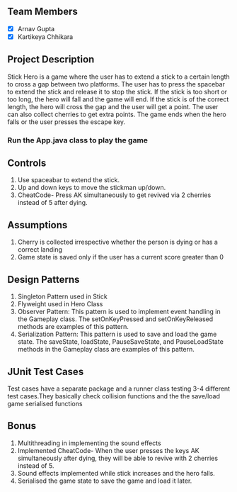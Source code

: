 ## Team Members
- [x] Arnav Gupta
- [x] Kartikeya Chhikara

## Project Description
Stick Hero is a game where the user has to extend a stick to a certain length to cross a gap between two platforms. The user has to press the spacebar to extend the stick and release it to stop the stick. If the stick is too short or too long, the hero will fall and the game will end. If the stick is of the correct length, the hero will cross the gap and the user will get a point. The user can also collect cherries to get extra points. The game ends when the hero falls or the user presses the escape key.

### Run the App.java class to play the game

## Controls
1) Use spaceabar to extend the stick.
2) Up and down keys to move the stickman up/down.
3) CheatCode- Press AK simultaneously to get revived via 2 cherries instead of 5 after dying.

## Assumptions
1) Cherry is collected irrespective whether the person is dying or has a correct landing
2) Game state is saved only if the user has a current score greater than 0


## Design Patterns
1) Singleton Pattern used in Stick
2) Flyweight used in Hero Class
3) Observer Pattern: This pattern is used to implement event handling in the Gameplay class. The setOnKeyPressed and setOnKeyReleased methods are examples of this pattern.
4) Serialization Pattern: This pattern is used to save and load the game state. The saveState, loadState, PauseSaveState, and PauseLoadState methods in the Gameplay class are examples of this pattern.


## JUnit Test Cases
Test cases have a separate package and a runner class testing 3-4 different test cases.They basically check collision functions and the the save/load game serialised functions


##   Bonus
1) Multithreading in implementing the sound effects
2) Implemented CheatCode- When the user presses the keys AK simultaneously after dying, they will be able to revive with 2 cherries instead of 5.
3) Sound effects implemented while stick increases and the hero falls.
4) Serialised the game state to save the game and load it later.
